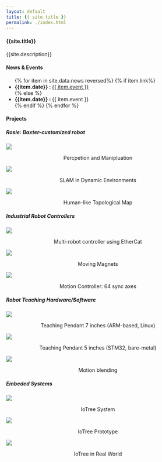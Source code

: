 ```yaml
---
layout: default
title: {{ site.title }}
permalink: ./index.html 
---
```




<div class="hero-banner ">
    <div class="hero-overlay">
        <h4 class ="hero-text" >{{site.title}}</h4>
        <p class ="hero-text">{{site.description}} </p>
    </div>
</div>

<section class="news">
    <h4>News & Events</h4>
    <ul>
        {% for item in site.data.news reversed%}
            {% if item.link%}
            <li><strong>{{item.date}} : </strong> <a href="{{item.link}}"> {{ item.event }}</a></li>
            {% else %}
            <li><strong>{{item.date}} : </strong> {{ item.event }}</li>
            {% endif %}
        {% endfor %}
    </ul>
</section>


<section>
<h4>Projects</h4>
<h5>Rosie: Baxter-customized robot</h5>
<div class="row">
    <div class="col-sm12 col-md-4">
        <image src="/assets/images/projects/rosie_perception.jpg" class="image-project"/>
        <p style="text-align: center;">Percpetion and Manipluation</p>
    </div>
    <div class="col-sm12 col-md-4">
        <image src="/assets/images/projects/rosie_slam.jpg" class="image-project"/>
        <p style="text-align: center;">SLAM in Dynamic Environments</p>
    </div>
    <div class="col-sm12 col-md-4">
        <image src="/assets/images/projects/rosie_map.jpg" class="image-project"/>
        <p style="text-align: center;">Human-like Topological Map</p>
    </div>
</div>

<h5>Industrial Robot Controllers</h5>
<div class="row">
    <div class="col-sm12 col-md-4">
        <image src="/assets/images/projects/controller_01.jpg" class="image-project"/>
        <p style="text-align: center;">Multi-robot controller using EtherCat </p>
    </div>
    <div class="col-sm12 col-md-4">
        <image src="/assets/images/projects/controller_03.jpg" class="image-project"/>
        <p style="text-align: center;">Moving Magnets</p>
    </div>
    <div class="col-sm12 col-md-4">
        <image src="/assets/images/projects/controller_02.jpg" class="image-project"/>
        <p style="text-align: center;">Motion Controller: 64 sync axes</p>
    </div>
</div>


<h5>Robot Teaching Hardware/Software</h5>
<div class="row">
    <div class="col-sm12 col-md-4">
        <image src="/assets/images/projects/tp7hw2.jpg" class="image-project"/>
        <p style="text-align: center;">Teaching Pendant 7 inches (ARM-based, Linux)</p>
    </div>
    <div class="col-sm12 col-md-4">
        <image src="/assets/images/projects/tp3.jpg" class="image-project"/>
        <p style="text-align: center;">Teaching Pendant 5 inches (STM32, bare-metal)</p>
    </div>
    <div class="col-sm12 col-md-4">
        <image src="/assets/images/projects/sim_osc.jpg" class="image-project"/>
        <p style="text-align: center;">Motion blending</p>
    </div>
</div>

<h5>Embeded Systems</h5>
<div class="row">
    <div class="col-sm12 col-md-4">
        <image src="/assets/images/projects/iotree_01.jpg" class="image-project"/>
        <p style="text-align: center;">IoTree System</p>
    </div>
    <div class="col-sm12 col-md-4">
        <image src="/assets/images/projects/iotree_02.jpg" class="image-project"/>
        <p style="text-align: center;">IoTree Prototype</p>
    </div>
    <div class="col-sm12 col-md-4">
        <image src="/assets/images/projects/iotree_realworld.jpg" class="image-project"/>
        <p style="text-align: center;">IoTree in Real World</p>
    </div>
</div>

</section>

<!-- {% assign page = "index" %} -->